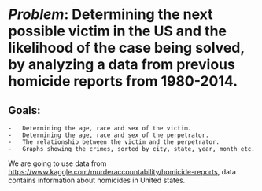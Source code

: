 # *Problem*: Determining the next possible victim in the US and the likelihood of the case being solved, by analyzing a data from previous homicide reports from 1980-2014.
## Goals: 
	-	Determining the age, race and sex of the victim.
	-	Determining the age, race and sex of the perpetrator.
	-	The relationship between the victim and the perpetrator.
	-	Graphs showing the crimes, sorted by city, state, year, month etc.

We are going to use data from https://www.kaggle.com/murderaccountability/homicide-reports, data contains information about homicides in United states.
